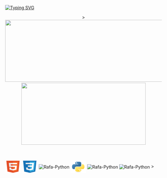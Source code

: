 [![Typing SVG](https://readme-typing-svg.herokuapp.com/?color=C96079&size=35&center=true&vCenter=true&width=1000&lines=Olá,+me+chamo+Larissa+Crespo+Gomes;Tenho+19+anos;Sou+do+Rio+de+Janeiro,+RJ;Estudo+Ciências+da+Computação;Bem+vindo!+:%29)](https://git.io/typing-svg)

<p align="center">><br>
  <img  width="600" height="200" src="https://github-readme-stats.vercel.app/api?username=Larrisa-G&show_icons=true&theme=synthwave">
  <img width="400" height="200" src="https://github-readme-stats.vercel.app/api/top-langs/?username=Larrisa-G&size_weight=0.0005&count_weight=0.3&layout=synthwave&theme=cobalt">
</p>

<div style="display: inline_block"><br><br>
  <img align="center" alt="Rafa-HTML" height="40" width="50" src="https://raw.githubusercontent.com/devicons/devicon/master/icons/html5/html5-original.svg">
  <img align="center" alt="Rafa-CSS" height="40" width="50" src="https://raw.githubusercontent.com/devicons/devicon/master/icons/css3/css3-original.svg">
  <img align="center" alt="Rafa-Python" height="40" width="50" src="https://cdn.jsdelivr.net/gh/devicons/devicon@latest/icons/java/java-original.svg">
  <img align="center" alt="Rafa-Python" height="40" width="50" src="https://raw.githubusercontent.com/devicons/devicon/master/icons/python/python-original.svg">  
  <img align="center" alt="Rafa-Python" height="50" width="60" src="https://cdn.jsdelivr.net/gh/devicons/devicon@latest/icons/pandas/pandas-original.svg">
    <img align="center" alt="Rafa-Python" height="50" width="60" src="https://cdn.jsdelivr.net/gh/devicons/devicon@latest/icons/sqlite/sqlite-original-wordmark.svg" />
          >
</div>

##    